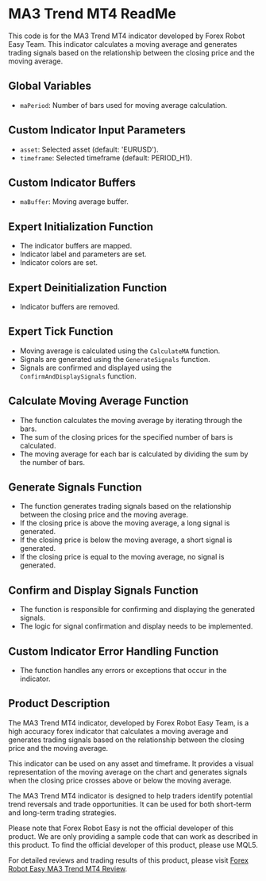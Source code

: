 # MA3 Trend MT4 ReadMe

This code is for the MA3 Trend MT4 indicator developed by Forex Robot Easy Team. This indicator calculates a moving average and generates trading signals based on the relationship between the closing price and the moving average.

## Global Variables

- `maPeriod`: Number of bars used for moving average calculation.

## Custom Indicator Input Parameters

- `asset`: Selected asset (default: 'EURUSD').
- `timeframe`: Selected timeframe (default: PERIOD_H1).

## Custom Indicator Buffers

- `maBuffer`: Moving average buffer.

## Expert Initialization Function

- The indicator buffers are mapped.
- Indicator label and parameters are set.
- Indicator colors are set.

## Expert Deinitialization Function

- Indicator buffers are removed.

## Expert Tick Function

- Moving average is calculated using the `CalculateMA` function.
- Signals are generated using the `GenerateSignals` function.
- Signals are confirmed and displayed using the `ConfirmAndDisplaySignals` function.

## Calculate Moving Average Function

- The function calculates the moving average by iterating through the bars.
- The sum of the closing prices for the specified number of bars is calculated.
- The moving average for each bar is calculated by dividing the sum by the number of bars.

## Generate Signals Function

- The function generates trading signals based on the relationship between the closing price and the moving average.
- If the closing price is above the moving average, a long signal is generated.
- If the closing price is below the moving average, a short signal is generated.
- If the closing price is equal to the moving average, no signal is generated.

## Confirm and Display Signals Function

- The function is responsible for confirming and displaying the generated signals.
- The logic for signal confirmation and display needs to be implemented.

## Custom Indicator Error Handling Function

- The function handles any errors or exceptions that occur in the indicator.

## Product Description

The MA3 Trend MT4 indicator, developed by Forex Robot Easy Team, is a high accuracy forex indicator that calculates a moving average and generates trading signals based on the relationship between the closing price and the moving average.

This indicator can be used on any asset and timeframe. It provides a visual representation of the moving average on the chart and generates signals when the closing price crosses above or below the moving average.

The MA3 Trend MT4 indicator is designed to help traders identify potential trend reversals and trade opportunities. It can be used for both short-term and long-term trading strategies.

Please note that Forex Robot Easy is not the official developer of this product. We are only providing a sample code that can work as described in this product. To find the official developer of this product, please use MQL5.

For detailed reviews and trading results of this product, please visit [Forex Robot Easy MA3 Trend MT4 Review](https://forexroboteasy.com/forex-robot-review/ma3-trend-mt4-review-high-accuracy-forex-indicator/).
